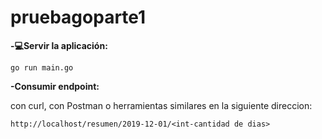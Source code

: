 # pruebagoparte1

**-💻Servir la aplicación:**
```
go run main.go
```

**-Consumir endpoint:**

con curl, con Postman o herramientas similares en la siguiente direccion:

```
http://localhost/resumen/2019-12-01/<int-cantidad de dias>
```
